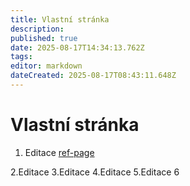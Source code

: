 ```yaml
---
title: Vlastní stránka
description: 
published: true
date: 2025-08-17T14:34:13.762Z
tags: 
editor: markdown
dateCreated: 2025-08-17T08:43:11.648Z
---
```


# Vlastní stránka

1. Editace
[ref-page](./ref-page)

2.Editace
3.Editace
4.Editace
5.Editace
6